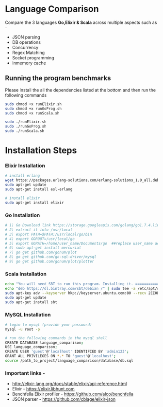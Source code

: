 # Language Comparison
Compare the 3 languages **Go,Elixir & Scala** across multiple aspects such as -
- JSON parsing
- DB operations
- Concurrency
- Regex Matching
- Socket programming
- Inmemory cache


## Running the program benchmarks
Please Install the all the dependencies listed at the bottom and then run the following commands
```sh
sudo chmod +x runElixir.sh
sudo chmod +x runGoProg.sh
sudo chmod +x runScala.sh

sudo ./runElixir.sh
sudo ./runGoProg.sh
sudo ./runScala.sh

```

# Installation Steps
### Elixir Installation

```sh
# install erlang
wget https://packages.erlang-solutions.com/erlang-solutions_1.0_all.deb && sudo dpkg -i erlang-solutions_1.0_all.deb
sudo apt-get update
sudo apt-get install esl-erlang

# install elixir
sudo apt-get install elixir
```

###  Go Installation
```sh
# 1) Go Download link https://storage.googleapis.com/golang/go1.7.4.linux-amd64.tar.gz
# 2) extract it into /usr/local
# 3) export PATH=$PATH:/usr/local/go/bin
# 4) export GOROOT=/usr/local/go
# 5) export GOPATH=/home/user_name/Documents/go  ##replace user_name accordingly
# 6) sudo apt-get install mercurial
# 7) go get github.com/gonum/plot
# 8) go get github.com/go-sql-driver/mysql
# 9) go get github.com/gonum/plot/plotter
```

### Scala Installation

```sh
echo "You will need SBT to run this program. Installing it. ============>"
echo "deb https://dl.bintray.com/sbt/debian /" | sudo tee -a /etc/apt/sources.list.d/sbt.list
sudo apt-key adv --keyserver hkp://keyserver.ubuntu.com:80 --recv 2EE0EA64E40A89B84B2DF73499E82A75642AC823
sudo apt-get update
sudo apt-get install sbt

```


### MySQL Installation
```sh
# login to mysql (provide your password)
mysql -u root -p

# run the following commands in the mysql shell
CREATE DATABASE language_comparison;
USE language_comparison;
CREATE USER 'guest'@'localhost' IDENTIFIED BY 'admin123';
GRANT ALL PRIVILEGES ON *.* TO 'guest'@'localhost';
source /path_to_project/language_comparison/database/db.sql
```

### Important links -
- http://elixir-lang.org/docs/stable/elixir/api-reference.html
- Elixir - https://elixir.libhunt.com
- Benchfella Elixir profiler - https://github.com/alco/benchfella
- JSON parser - https://github.com/cblage/elixir-json